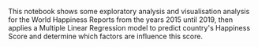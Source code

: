 This notebook shows some exploratory analysis and visualisation analysis for the World Happiness Reports from the years 2015 until 2019, then applies a Multiple Linear Regression model to predict country's Happiness Score and determine which factors are influence this score.
